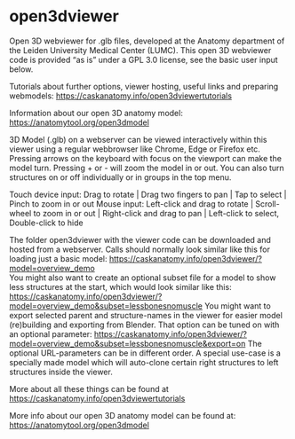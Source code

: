 # open3dviewer
Open 3D webviewer for .glb files, developed at the Anatomy department of the Leiden University Medical Center (LUMC). This open 3D webviewer code is provided “as is” under a GPL 3.0 license, see the basic user input below.

Tutorials about further options, viewer hosting, useful links and preparing webmodels: https://caskanatomy.info/open3dviewertutorials

Information about our open 3D anatomy model: https://anatomytool.org/open3dmodel

3D Model (.glb) on a webserver can be viewed interactively within this viewer using a regular webbrowser like Chrome, Edge or Firefox etc. Pressing arrows on the keyboard with focus on the viewport can make the model turn. Pressing + or - will zoom the model in or out. You can also turn structures on or off individually or in groups in the top menu.  

Touch device input: Drag to rotate |  Drag two fingers to pan | Tap to select |  Pinch to zoom in or out
Mouse input: Left-click and drag to rotate | Scroll-wheel to zoom in or out | Right-click and drag to pan | Left-click to select, Double-click to hide

The folder open3dviewer with the viewer code can be downloaded and hosted from a webserver. Calls should normally look similar like this for loading just a basic model:  https://caskanatomy.info/open3dviewer/?model=overview_demo  
You might also want to create an optional subset file for a model to show less structures at the start, which would look similar like this: https://caskanatomy.info/open3dviewer/?model=overview_demo&subset=lessbonesnomuscle
You might want to export selected parent and structure-names in the viewer for easier model (re)building and exporting from Blender. That option can be tuned on with an optional parameter: https://caskanatomy.info/open3dviewer/?model=overview_demo&subset=lessbonesnomuscle&export=on
The optional URL-parameters can be in different order. 
A special use-case is a specially made model which will auto-clone certain right structures to left structures inside the viewer. 

More about all these things can be found at https://caskanatomy.info/open3dviewertutorials

More info about our open 3D anatomy model can be found at: https://anatomytool.org/open3dmodel


